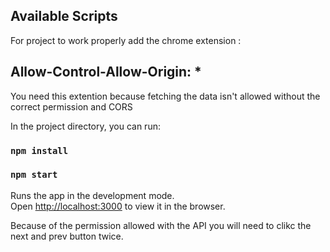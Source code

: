 ## Available Scripts



For project to work properly add the chrome extension :

## Allow-Control-Allow-Origin: *

You need this extention because fetching the data isn't allowed without the correct permission and CORS

In the project directory, you can run:

### `npm install`

### `npm start`

Runs the app in the development mode.<br>
Open [http://localhost:3000](http://localhost:3000) to view it in the browser.

Because of the permission allowed with the API you will need to clikc the next and prev button twice. 